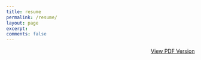```yaml
---
title: resume
permalink: /resume/
layout: page
excerpt: 
comments: false
---
```

<div style="text-align: right;" id="journey"><a href="/resume/pdf/#">View PDF Version</a></div>
